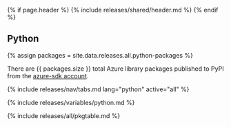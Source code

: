 {% if page.header %}
{% include releases/shared/header.md %}
{% endif %}

## Python

{% assign packages = site.data.releases.all.python-packages %}

There are {{ packages.size }} total Azure library packages published to PyPI from the [azure-sdk account](https://pypi.org/user/azure-sdk/).

{% include releases/nav/tabs.md lang="python" active="all" %}

{% include releases/variables/python.md %}

{% include releases/all/pkgtable.md %}
